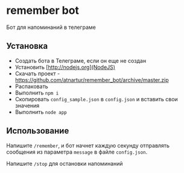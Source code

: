 # remember bot

Бот для напоминаний в телеграме

## Установка
* Создать бота в Телеграме, если он еще не создан
* Установить [http://nodejs.org](NodeJS)
* Скачать проект - https://github.com/atnartur/remember_bot/archive/master.zip
* Распаковать
* Выполнить ```npm i```
* Скопировать ```config_sample.json```  в ```config.json``` и вставить свои значения
* Выполнить ```node app```

## Использование
Напишите ```/remember```, и бот начнет каждую секунду отправлять сообщения из параметра ```message``` в файле ```config.json```.

Напишите ```/stop``` для остановки напоминаний
